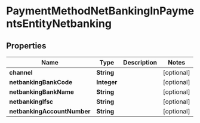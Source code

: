

# PaymentMethodNetBankingInPaymentsEntityNetbanking


## Properties

| Name | Type | Description | Notes |
|------------ | ------------- | ------------- | -------------|
|**channel** | **String** |  |  [optional] |
|**netbankingBankCode** | **Integer** |  |  [optional] |
|**netbankingBankName** | **String** |  |  [optional] |
|**netbankingIfsc** | **String** |  |  [optional] |
|**netbankingAccountNumber** | **String** |  |  [optional] |



